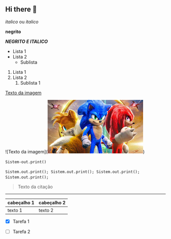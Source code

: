 ## Hi there 👋

<!-- Cabeçalhos -->

*italico* ou _italico_

**negrito** 

___NEGRITO E ITALICO___

- Lista 1
- Lista 2
  - Sublista

1. Lista 1
2. Lista 2
   1. Sublista 1

[Texto da imagem](image-1.png)

![Texto da imagem](![alt text](image.png))

`Sistem-out.print()`

```Sistem.out.print(); Sistem.out.print(); Sistem.out.print(); Sistem.out.print(); ```

> Texto da citação 

---------------------------

| cabeçalho 1 | cabeçalho 2|
|------------ | -----------|
| texto 1     | texto 2    |

- [x] Tarefa 1
- [ ] Tarefa 2



<!--
**AlexsaRodrigues22/AlexsaRodrigues22** is a ✨ _special_ ✨ repository because its `README.md` (this file) appears on your GitHub profile.

Here are some ideas to get you started:

- 🔭 I’m currently working on ...
- 🌱 I’m currently learning ...
- 👯 I’m looking to collaborate on ...
- 🤔 I’m looking for help with ...
- 💬 Ask me about ...
- 📫 How to reach me: ...
- 😄 Pronouns: ...
- ⚡ Fun fact: ...
-->
